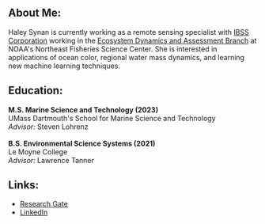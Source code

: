 ## About Me:
Haley Synan is currently working as a remote sensing specialist with [IBSS Corporation](https://ibsscorp.com/) working in the [Ecosystem Dynamics and Assessment Branch](https://www.fisheries.noaa.gov/about/northeast-ecosystem-dynamics-and-assessment) at NOAA's Northeast Fisheries Science Center. She is interested in applications of ocean color, regional water mass dynamics, and learning new machine learning techniques.

## Education: 
**M.S. Marine Science and Technology (2023)** <br>
UMass Dartmouth's School for Marine Science and Technology <br>
*Advisor:* Steven Lohrenz <br> 
<br>
**B.S. Environmental Science Systems (2021)** <br>
Le Moyne College <br>
*Advisor:* Lawrence Tanner
## Links:
* [Research Gate](https://www.researchgate.net/profile/Haley-Synan)
* [LinkedIn](https://www.linkedin.com/in/haley-synan)
